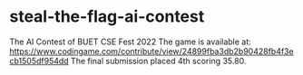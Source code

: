 # steal-the-flag-ai-contest
The AI Contest of BUET CSE Fest 2022
The game is available at: https://www.codingame.com/contribute/view/24899fba3db2b90428fb4f3ecb1505df954dd
The final submission placed 4th scoring 35.80.
